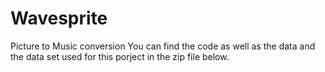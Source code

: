# Wavesprite
Picture to Music conversion 
You can find the code as well as the data and the data set used for this porject in the zip file below. 
